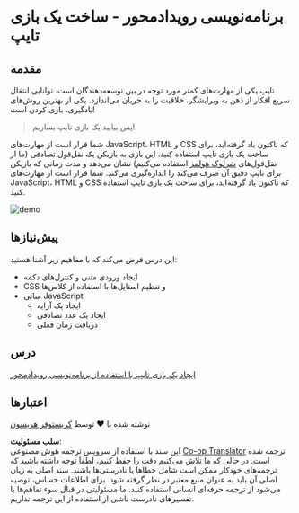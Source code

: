 <!--
CO_OP_TRANSLATOR_METADATA:
{
  "original_hash": "957547b822c40042e07d591c4fbfde4f",
  "translation_date": "2025-08-24T13:49:49+00:00",
  "source_file": "4-typing-game/README.md",
  "language_code": "fa"
}
-->
# برنامه‌نویسی رویدادمحور - ساخت یک بازی تایپ

## مقدمه

تایپ یکی از مهارت‌های کمتر مورد توجه در بین توسعه‌دهندگان است. توانایی انتقال سریع افکار از ذهن به ویرایشگر، خلاقیت را به جریان می‌اندازد. یکی از بهترین روش‌های یادگیری، بازی کردن است!

> پس بیایید یک بازی تایپ بسازیم!

شما قرار است از مهارت‌های JavaScript، HTML و CSS که تاکنون یاد گرفته‌اید، برای ساخت یک بازی تایپ استفاده کنید. این بازی به بازیکن یک نقل‌قول تصادفی (ما از نقل‌قول‌های [شرلوک هولمز](https://en.wikipedia.org/wiki/Sherlock_Holmes) استفاده می‌کنیم) نشان می‌دهد و مدت زمانی که بازیکن برای تایپ دقیق آن صرف می‌کند را اندازه‌گیری می‌کند. شما قرار است از مهارت‌های JavaScript، HTML و CSS که تاکنون یاد گرفته‌اید، برای ساخت یک بازی تایپ استفاده کنید.

![demo](../../../4-typing-game/images/demo.gif)

## پیش‌نیازها

این درس فرض می‌کند که با مفاهیم زیر آشنا هستید:

- ایجاد ورودی متنی و کنترل‌های دکمه
- CSS و تنظیم استایل‌ها با استفاده از کلاس‌ها
- مبانی JavaScript
  - ایجاد یک آرایه
  - ایجاد یک عدد تصادفی
  - دریافت زمان فعلی

## درس

[ایجاد یک بازی تایپ با استفاده از برنامه‌نویسی رویدادمحور](./typing-game/README.md)

## اعتبارها

نوشته شده با ♥️ توسط [کریستوفر هریسون](http://www.twitter.com/geektrainer)

**سلب مسئولیت**:  
این سند با استفاده از سرویس ترجمه هوش مصنوعی [Co-op Translator](https://github.com/Azure/co-op-translator) ترجمه شده است. در حالی که ما تلاش می‌کنیم دقت را حفظ کنیم، لطفاً توجه داشته باشید که ترجمه‌های خودکار ممکن است شامل خطاها یا نادرستی‌ها باشند. سند اصلی به زبان اصلی آن باید به عنوان منبع معتبر در نظر گرفته شود. برای اطلاعات حساس، توصیه می‌شود از ترجمه حرفه‌ای انسانی استفاده کنید. ما مسئولیتی در قبال سوء تفاهم‌ها یا تفسیرهای نادرست ناشی از استفاده از این ترجمه نداریم.